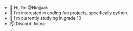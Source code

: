 - 👋 Hi, I’m @Ninjjaak
- 👀 I’m interested in coding fun projects, specifically python.
- 🌱 I’m currently studying in grade 10
- 📫 Discord: Ixitea

<!---
Ninjjaak/Ninjjaak is a ✨ special ✨ repository because its `README.md` (this file) appears on your GitHub profile.
You can click the Preview link to take a look at your changes.
--->
